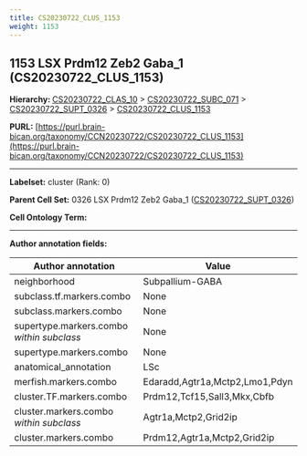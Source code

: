 ```yaml
---
title: CS20230722_CLUS_1153
weight: 1153
---
```

## 1153 LSX Prdm12 Zeb2 Gaba_1 (CS20230722_CLUS_1153)
<b>Hierarchy: </b>
[CS20230722_CLAS_10](../CS20230722_CLAS_10) >
[CS20230722_SUBC_071](../CS20230722_SUBC_071) >
[CS20230722_SUPT_0326](../CS20230722_SUPT_0326) >
[CS20230722_CLUS_1153](../CS20230722_CLUS_1153)

**PURL:** [https://purl.brain-bican.org/taxonomy/CCN20230722/CS20230722_CLUS_1153](https://purl.brain-bican.org/taxonomy/CCN20230722/CS20230722_CLUS_1153)

---


**Labelset:** cluster (Rank: 0)

**Parent Cell Set:** 0326 LSX Prdm12 Zeb2 Gaba_1 ([CS20230722_SUPT_0326](../CS20230722_SUPT_0326))



**Cell Ontology Term:** 

[MARKER GENES.]: #


---

[TRANSFERRED ANNOTATIONS.]: #


[AUTHOR ANNOTATION FIELDS.]: #


**Author annotation fields:**

| Author annotation | Value |
|-------------------|-------|
|neighborhood|Subpallium-GABA|
|subclass.tf.markers.combo|None|
|subclass.markers.combo|None|
|supertype.markers.combo _within subclass_|None|
|supertype.markers.combo|None|
|anatomical_annotation|LSc|
|merfish.markers.combo|Edaradd,Agtr1a,Mctp2,Lmo1,Pdyn|
|cluster.TF.markers.combo|Prdm12,Tcf15,Sall3,Mkx,Cbfb|
|cluster.markers.combo _within subclass_|Agtr1a,Mctp2,Grid2ip|
|cluster.markers.combo|Prdm12,Agtr1a,Mctp2,Grid2ip|
